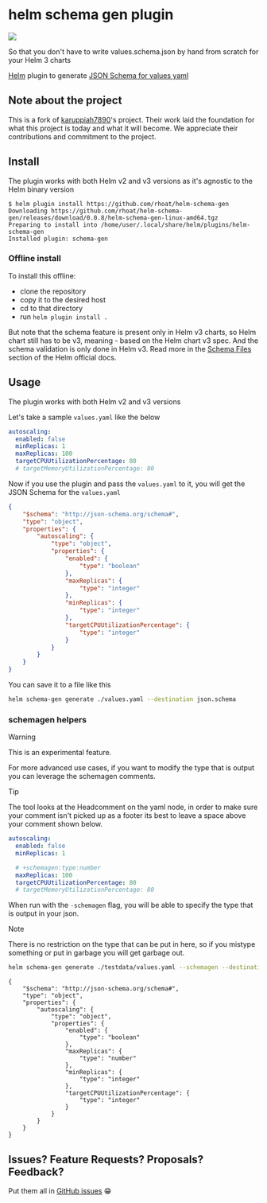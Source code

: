 # helm schema gen plugin

![](https://github.com/Rhoat/helm-schema-gen/workflows/goreleaser/badge.svg)

So that you don't have to write values.schema.json by hand from scratch for your Helm 3 charts

[Helm](https://helm.sh) plugin to generate [JSON Schema for values yaml](https://helm.sh/docs/topics/charts/#schema-files)

## Note about the project

This is a fork of [karuppiah7890](https://github.com/karuppiah7890/helm-schema-gen)'s project. Their work laid the foundation for what this project is today and what it will become. We appreciate their contributions and commitment to the project.

## Install

The plugin works with both Helm v2 and v3 versions as it's agnostic to the Helm
binary version

```
$ helm plugin install https://github.com/rhoat/helm-schema-gen
Downloading https://github.com/rhoat/helm-schema-gen/releases/download/0.0.8/helm-schema-gen-linux-amd64.tgz
Preparing to install into /home/user/.local/share/helm/plugins/helm-schema-gen
Installed plugin: schema-gen
```

### Offline install
To install this offline:
- clone the repository
- copy it to the desired host
- cd to that directory
- run `helm plugin install .`

But note that the schema feature is present only in Helm v3 charts, so Helm
chart still has to be v3, meaning - based on the Helm chart v3 spec. And the
schema validation is only done in Helm v3. Read more in the
[Schema Files](https://helm.sh/docs/topics/charts/#schema-files) section of the
Helm official docs.

## Usage

The plugin works with both Helm v2 and v3 versions

Let's take a sample `values.yaml` like the below

```yaml
autoscaling:
  enabled: false
  minReplicas: 1 
  maxReplicas: 100
  targetCPUUtilizationPercentage: 80
  # targetMemoryUtilizationPercentage: 80
```

Now if you use the plugin and pass the `values.yaml` to it, you will
get the JSON Schema for the `values.yaml`

```json
{
    "$schema": "http://json-schema.org/schema#",
    "type": "object",
    "properties": {
        "autoscaling": {
            "type": "object",
            "properties": {
                "enabled": {
                    "type": "boolean"
                },
                "maxReplicas": {
                    "type": "integer"
                },
                "minReplicas": {
                    "type": "integer"
                },
                "targetCPUUtilizationPercentage": {
                    "type": "integer"
                }
            }
        }
    }
}

```

You can save it to a file like this

```bash
helm schema-gen generate ./values.yaml --destination json.schema
```

### schemagen helpers
> [!WARNING]  
> This is an experimental feature.

For more advanced use cases, if you want to modify the type that is output you can leverage the schemagen comments.
> [!TIP]
> The tool looks at the Headcomment on the yaml node, in order to make sure your comment isn't picked up as a footer its best to leave a space above your comment shown below. 
```yaml
autoscaling:
  enabled: false
  minReplicas: 1 

  # +schemagen:type:number
  maxReplicas: 100
  targetCPUUtilizationPercentage: 80
  # targetMemoryUtilizationPercentage: 80
```
When run with the `-schemagen` flag, you will be able to specify the type that is output in your json. 

> [!NOTE]
> There is no restriction on the type that can be put in here, so if you mistype something or put in garbage you will get garbage out.

```bash
helm schema-gen generate ./testdata/values.yaml --schemagen --destination json.schema
```

```
{
    "$schema": "http://json-schema.org/schema#",
    "type": "object",
    "properties": {
        "autoscaling": {
            "type": "object",
            "properties": {
                "enabled": {
                    "type": "boolean"
                },
                "maxReplicas": {
                    "type": "number"
                },
                "minReplicas": {
                    "type": "integer"
                },
                "targetCPUUtilizationPercentage": {
                    "type": "integer"
                }
            }
        }
    }
}
```

## Issues? Feature Requests? Proposals? Feedback?

Put them all in [GitHub issues](https://github.com/Rhoat/helm-schema-gen/issues) 😁
